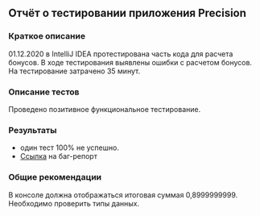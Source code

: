 ## Отчёт о тестировании приложения Precision

### Краткое описание

01.12.2020 в IntelliJ IDEA протестирована часть кода для расчета бонусов. В ходе тестирования выявлены ошибки с расчетом бонусов. 
На тестирование затрачено 35 минут.

### Описание тестов

Проведено позитивное функциональное тестирование.

### Результаты

 - один тест 100% не успешно.
 - [Ссылка](https://github.com/AlexPahomov/javaLesson2task2/issues/1) на баг-репорт

### Общие рекомендации

В консоле должна отображаться итоговая суммая  0,8999999999. Необходимо проверить типы данных.
